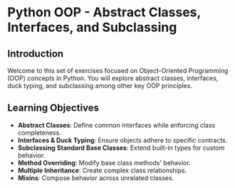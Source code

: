 # Python OOP - Abstract Classes, Interfaces, and Subclassing

## Introduction
Welcome to this set of exercises focused on Object-Oriented Programming (OOP) concepts in Python. You will explore abstract classes, interfaces, duck typing, and subclassing among other key OOP principles.

## Learning Objectives
- **Abstract Classes**: Define common interfaces while enforcing class completeness.
- **Interfaces & Duck Typing**: Ensure objects adhere to specific contracts.
- **Subclassing Standard Base Classes**: Extend built-in types for custom behavior.
- **Method Overriding**: Modify base class methods' behavior.
- **Multiple Inheritance**: Create complex class relationships.
- **Mixins**: Compose behavior across unrelated classes.
